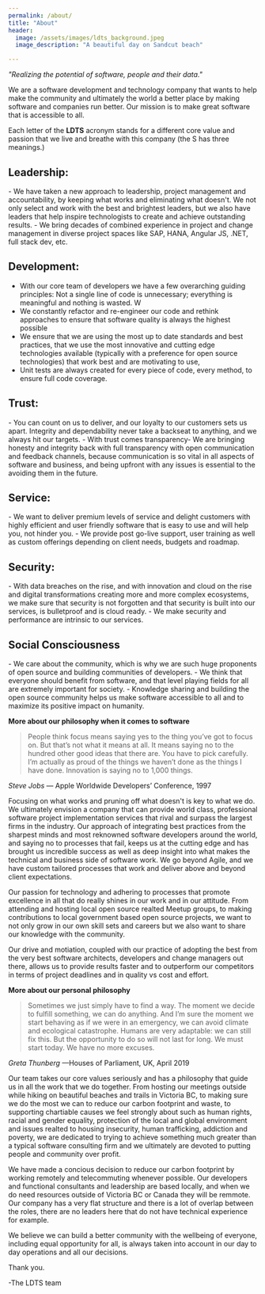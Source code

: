 ```yaml
---
permalink: /about/
title: "About"
header:
  image: /assets/images/ldts_background.jpeg
  image_description: "A beautiful day on Sandcut beach"

---
```

<link rel="stylesheet" href="_site/assets/css/main.css">
<i>"Realizing the potential of software, people and their data."</i>

We are a software development and technology company that wants to help make the community and ultimately the world a better place by making software and companies run better. Our mission is to make great software that is accessible to all.

Each letter of the <b>LDTS</b> acronym stands for a different core value and passion that we live and breathe with this company (the S has three meanings.) 

<h2>Leadership:</h2> 
- We have taken a new approach to leadership, project management and accountability, by keeping what works and eliminating what doesn't. We not only select and work with the best and brightest leaders, but we also have leaders that help inspire technologists to create and achieve outstanding results. 
- We bring decades of combined experience in project and change management in diverse project spaces like SAP, HANA, Angular JS, .NET, full stack dev, etc.

<h2>Development:</h2> 

- With our core team of developers we have a few overarching guiding principles: Not a single line of code is unnecessary; everything is meaningful and nothing is wasted. W
- We constantly refactor and re-engineer our code and rethink approaches to ensure that software quality is always the highest possible
- We ensure that we are using the most up to date standards and best practices, that we use the most innovative and cutting edge technologies available (typically with a preference for open source technologies) that work best and are motivating to use,
- Unit tests are always created for every piece of code, every method, to ensure full code coverage. 
</i>

<h2>Trust:</h2> 
- You can count on us to deliver, and our loyalty to our customers sets us apart. Integrity and dependability never take a backseat to anything, and we always hit our targets.
- With trust comes transparency- We are bringing honesty and integrity back with full transparency with open communication and feedback channels, because communication is so vital in all aspects of software and business, and being upfront with any issues is essential to the avoiding them in the future. 

<h2>Service:</h2> 
- We want to deliver premium levels of service and delight customers with highly efficient and user friendly software that is easy to use and will help you, not hinder you.
- We provide post go-live support, user training as well as custom offerings depending on client needs, budgets and roadmap.

<h2>Security:</h2>  - With data breaches on the rise, and with innovation and cloud on the rise and digital transformations creating more and more complex ecosystems, we make sure that security is not forgotten and that security is built into our services, is bulletproof and is cloud ready. 
- We make security and performance are intrinsic to our services. 

<h2>Social Consciousness</h2>  
- We care about the community, which is why we are such huge proponents of open source and building communities of developers. 
- We think that everyone should benefit from software, and that level playing fields for all are extremely important for society. 
- Knowledge sharing and building the open source community helps us make software accessible to all and to maximize its positive impact on humanity. 

<b>More about our philosophy when it comes to software</b>

<blockquote>
  <p>People think focus means saying yes to the thing you’ve got to focus on. But that’s not what it means at all. It means saying no to the hundred other good ideas that there are. You have to pick carefully. I’m actually as proud of the things we haven’t done as the things I have done. Innovation is saying no to 1,000 things.</p>
</blockquote>

<p class="small"><cite>Steve Jobs</cite> — Apple Worldwide Developers’ Conference, 1997</p>

Focusing on what works and pruning off what doesn't is key to what we do. We ultimately envision a company that can provide world class, professional software project implementation services that rival and surpass the largest firms in the industry. Our approach of integrating best practices from the sharpest minds and most reknowned software developers around the world, and saying no to processes that fail, keeps us at the cutting edge and has brought us incredible success as well as deep insight into what makes the technical and business side of software work. We go beyond Agile, and we have custom tailored processes that work and deliver above and beyond client expectations. 

Our passion for technology and adhering to processes that promote excellence in all that do really shines in our work and in our attitude. From attending and hosting local open source realted Meetup groups, to making contributions to local government based open source projects, we want to not only grow in our own skill sets and careers but we also want to share our knowledge with the community.

Our drive and motiation, coupled with our practice of adopting the best from the very best software architects, developers and change managers out there, allows us to provide results faster and to outperform our competitors in terms of project deadlines and in quality vs cost and effort. 

<b>More about our personal philosophy</b>

<blockquote>
  <p>Sometimes we just simply have to find a way. The moment we decide to fulfill something, we can do anything. And I’m sure the moment we start behaving as if we were in an emergency, we can avoid climate and ecological catastrophe. Humans are very adaptable: we can still fix this. But the opportunity to do so will not last for long. We must start today. We have no more excuses.</p>
</blockquote>

<p class="small"><cite>Greta Thunberg</cite> —Houses of Parliament, UK, April 2019</p>

Our team takes our core values seriously and has a philosophy that guide us in all the work that we do together. From hosting our meetings outside while hiking on beautiful beaches and trails in Victoria BC, to making sure we do the most we can to reduce our carbon footprint and waste, to supporting chartiable causes we feel strongly about such as human rights, racial and gender equality, protection of the local and global environment and issues realted to housing insecurity, human trafficking, addiction and poverty, we are dedicated to trying to achieve something much greater than a typical software consulting firm and we ultimately are devoted to putting people and community over profit.

We have made a concious decision to reduce our carbon footprint by working remotely and telecommuting whenever possible. Our developers and functional consultants and leadership are based locally, and when we do need resources outside of Victoria BC or Canada they will be remmote. Our company has a very flat structure and there is a lot of overlap between the roles, there are no leaders here that do not have technical experience for example. 

We believe we can build a better community with the wellbeing of everyone, including equal opportunity for all, is always taken into account in our day to day operations and all our decisions.

Thank you. 

-The LDTS team



